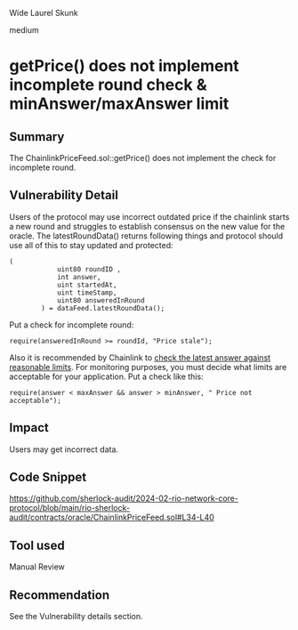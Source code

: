 Wide Laurel Skunk

medium

# getPrice() does not implement incomplete round check & minAnswer/maxAnswer limit

## Summary
The ChainlinkPriceFeed.sol::getPrice() does not implement the check for incomplete round.
## Vulnerability Detail
Users of the protocol may use incorrect outdated price if the chainlink starts a new round and struggles to establish consensus on the new value for the oracle.
The latestRoundData() returns following things and protocol should use all of this to stay updated and protected:
```solidity
(
            uint80 roundID ,
            int answer,
            uint startedAt,
            uint timeStamp,
            uint80 answeredInRound
        ) = dataFeed.latestRoundData();
```
Put a check for incomplete round: 
```solidity
require(answeredInRound >= roundId, "Price stale");
```
Also it is recommended by Chainlink to [check the latest answer against reasonable limits](https://docs.chain.link/data-feeds#check-the-latest-answer-against-reasonable-limits). For monitoring purposes, you must decide what limits are acceptable for your application.
Put a check like this:
```solidity
require(answer < maxAnswer && answer > minAnswer, " Price not acceptable");
```
## Impact
Users may get incorrect data.
## Code Snippet
https://github.com/sherlock-audit/2024-02-rio-network-core-protocol/blob/main/rio-sherlock-audit/contracts/oracle/ChainlinkPriceFeed.sol#L34-L40
## Tool used

Manual Review

## Recommendation
See the Vulnerability details section.